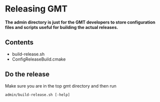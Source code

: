 # Releasing GMT

**The admin directory is just for the GMT developers to store configuration
files and scripts useful for building the actual releases.**

## Contents

- build-release.sh
- ConfigReleaseBuild.cmake

## Do the release

Make sure you are in the top gmt directory and then
run

    admin/build-release.sh [-help]
